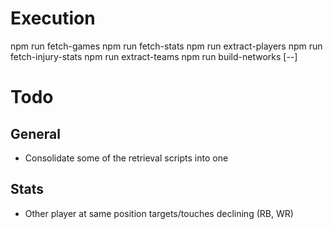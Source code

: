 # Execution

npm run fetch-games
npm run fetch-stats
npm run extract-players
npm run fetch-injury-stats
npm run extract-teams
npm run build-networks [--]

# Todo

## General

* Consolidate some of the retrieval scripts into one

## Stats

* Other player at same position targets/touches declining (RB, WR)